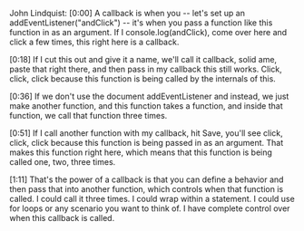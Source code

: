 John Lindquist: [0:00] A callback is when you -- let's set up an addEventListener("andClick") -- it's when you pass a function like this function in as an argument. If I console.log(andClick), come over here and click a few times, this right here is a callback.

[0:18] If I cut this out and give it a name, we'll call it callback, solid ame, paste that right there, and then pass in my callback this still works. Click, click, click because this function is being called by the internals of this.

[0:36] If we don't use the document addEventListener and instead, we just make another function, and this function takes a function, and inside that function, we call that function three times.

[0:51] If I call another function with my callback, hit Save, you'll see click, click, click because this function is being passed in as an argument. That makes this function right here, which means that this function is being called one, two, three times.

[1:11] That's the power of a callback is that you can define a behavior and then pass that into another function, which controls when that function is called. I could call it three times. I could wrap within a statement. I could use for loops or any scenario you want to think of. I have complete control over when this callback is called.

